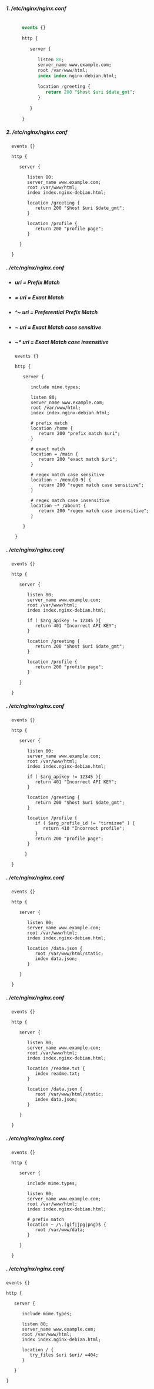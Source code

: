 
##### 1. /etc/nginx/nginx.conf 

```sql

      events {}

      http {

         server {

            listen 80;
            server_name www.example.com;
            root /var/www/html;
            index index.nginx-debian.html;

            location /greeting {
               return 200 "$host $uri $date_gmt";
            }

         }

      }

```

##### 2. /etc/nginx/nginx.conf

      events {}

      http {

         server {

            listen 80;
            server_name www.example.com;
            root /var/www/html;
            index index.nginx-debian.html;

            location /greeting {
               return 200 "$host $uri $date_gmt";
            }
            
            location /profile {
               return 200 "profile page";
            }

         }

      }
      


##### . /etc/nginx/nginx.conf

- ##### uri = Prefix Match
- ##### = uri = Exact Match
- ##### ^~ uri = Preferential Prefix Match
- ##### ~ uri = Exact Match case sensitive
- ##### ~* uri = Exact Match case insensitive

      events {}

      http {

         server {

            include mime.types;

            listen 80;
            server_name www.example.com;
            root /var/www/html;
            index index.nginx-debian.html;

            # prefix match
            location /home {
               return 200 "prefix match $uri";
            }

            # exact match
            location = /main {
               return 200 "exact match $uri";
            }

            # regex match case sensitive
            location ~ /menu[0-9] {
               return 200 "regex match case sensitive";
            }

            # regex match case insensitive
            location ~* /abount {
               return 200 "regex match case insensitive";
            }

         }

      }

##### . /etc/nginx/nginx.conf

      events {}

      http {

         server {

            listen 80;
            server_name www.example.com;
            root /var/www/html;
            index index.nginx-debian.html;

            if ( $arg_apikey != 12345 ){
               return 401 "Incorrect API KEY";
            }

            location /greeting {
               return 200 "$host $uri $date_gmt";
            }
            
            location /profile {
               return 200 "profile page";
            }

         }

      }

##### . /etc/nginx/nginx.conf

      events {}
      
      http {

         server {

            listen 80;
            server_name www.example.com;
            root /var/www/html;
            index index.nginx-debian.html;

            if ( $arg_apikey != 12345 ){
               return 401 "Incorrect API KEY";
            }

            location /greeting {
               return 200 "$host $uri $date_gmt";
            }

            location /profile {
               if ( $arg_profile_id != "tirmizee" ) {
                  return 410 "Incorrect profile";
               }
               return 200 "profile page";
            }

           }

      }


##### . /etc/nginx/nginx.conf

      events {}

      http {

         server {

            listen 80;
            server_name www.example.com;
            root /var/www/html;
            index index.nginx-debian.html;

            location /data.json {
               root /var/www/html/static;
               index data.json;
            }

         }

      }

##### . /etc/nginx/nginx.conf

      events {}

      http {

         server {

            listen 80;
            server_name www.example.com;
            root /var/www/html;
            index index.nginx-debian.html;

            location /readme.txt {
               index readme.txt;
            }

            location /data.json {
               root /var/www/html/static;
               index data.json;
            }

         }

      }


##### . /etc/nginx/nginx.conf

      events {}

      http {

         server {

            include mime.types;

            listen 80;
            server_name www.example.com;
            root /var/www/html;
            index index.nginx-debian.html;

            # prefix match
            location ~ /\.(gif|jpg|png)$ {
               root /var/www/data;
            }

         }

      }

##### . /etc/nginx/nginx.conf

    events {}

    http {

       server {

          include mime.types;

          listen 80;
          server_name www.example.com;
          root /var/www/html;
          index index.nginx-debian.html;

          location / {
             try_files $uri $uri/ =404;
          }

       }

    }
